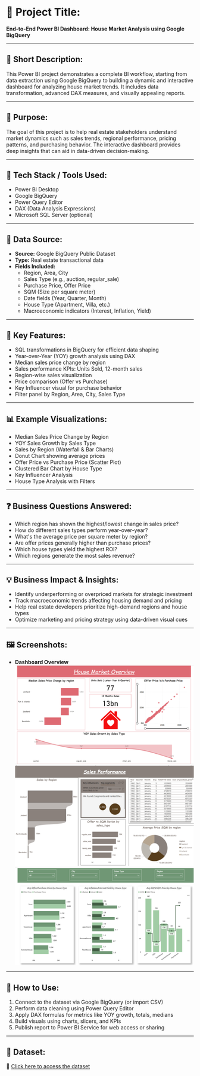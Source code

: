 # 💼 Project Title:
**End-to-End Power BI Dashboard: House Market Analysis using Google BigQuery**

---

## 📝 Short Description:
This Power BI project demonstrates a complete BI workflow, starting from data extraction using Google BigQuery to building a dynamic and interactive dashboard for analyzing house market trends. It includes data transformation, advanced DAX measures, and visually appealing reports.

---

## 🎯 Purpose:
The goal of this project is to help real estate stakeholders understand market dynamics such as sales trends, regional performance, pricing patterns, and purchasing behavior. The interactive dashboard provides deep insights that can aid in data-driven decision-making.

---

## 🧰 Tech Stack / Tools Used:
- Power BI Desktop
- Google BigQuery
- Power Query Editor
- DAX (Data Analysis Expressions)
- Microsoft SQL Server (optional)

---

## 🔢 Data Source:
- **Source:** Google BigQuery Public Dataset
- **Type:** Real estate transactional data
- **Fields Included:**
  - Region, Area, City
  - Sales Type (e.g., auction, regular_sale)
  - Purchase Price, Offer Price
  - SQM (Size per square meter)
  - Date fields (Year, Quarter, Month)
  - House Type (Apartment, Villa, etc.)
  - Macroeconomic indicators (Interest, Inflation, Yield)

---

## 🧠 Key Features:
- SQL transformations in BigQuery for efficient data shaping
- Year-over-Year (YOY) growth analysis using DAX
- Median sales price change by region
- Sales performance KPIs: Units Sold, 12-month sales
- Region-wise sales visualization
- Price comparison (Offer vs Purchase)
- Key Influencer visual for purchase behavior
- Filter panel by Region, Area, City, Sales Type

---

## 📊 Example Visualizations:
- Median Sales Price Change by Region
- YOY Sales Growth by Sales Type
- Sales by Region (Waterfall & Bar Charts)
- Donut Chart showing average prices
- Offer Price vs Purchase Price (Scatter Plot)
- Clustered Bar Chart by House Type
- Key Influencer Analysis
- House Type Analysis with Filters

---

## ❓ Business Questions Answered:
- Which region has shown the highest/lowest change in sales price?
- How do different sales types perform year-over-year?
- What's the average price per square meter by region?
- Are offer prices generally higher than purchase prices?
- Which house types yield the highest ROI?
- Which regions generate the most sales revenue?

---

## 💡 Business Impact & Insights:
- Identify underperforming or overpriced markets for strategic investment
- Track macroeconomic trends affecting housing demand and pricing
- Help real estate developers prioritize high-demand regions and house types
- Optimize marketing and pricing strategy using data-driven visual cues

---

## 🖼️ Screenshots:

- **Dashboard Overview**  
  ![House-Market-Analysis Dashboard 1](https://github.com/AACHAL2303PATIL/House-Market-Analysis-using-Google-BigQuery/blob/main/House%20Dashboard%201.png)
  ![House-Market-AnalysisDashboard 2](https://github.com/AACHAL2303PATIL/House-Market-Analysis-using-Google-BigQuery/blob/main/House%20Dashboard%202.png)
  ![House-Market-Analysis Dashboard 3](https://github.com/AACHAL2303PATIL/House-Market-Analysis-using-Google-BigQuery/blob/main/House%20Dashboard%203.png)

---

## 🚀 How to Use:
1. Connect to the dataset via Google BigQuery (or import CSV)
2. Perform data cleaning using Power Query Editor
3. Apply DAX formulas for metrics like YOY growth, totals, medians
4. Build visuals using charts, slicers, and KPIs
5. Publish report to Power BI Service for web access or sharing

---

## 📂 Dataset:
🔗 [Click here to access the dataset](https://drive.google.com/file/d/1PpuWPloKOtTau5yG7QkXP2fuoDpQdXK4/view)

